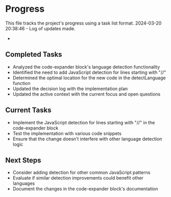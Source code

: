 # Progress

This file tracks the project's progress using a task list format.
2024-03-20 20:38:46 - Log of updates made.

*

## Completed Tasks

* Analyzed the code-expander block's language detection functionality
* Identified the need to add JavaScript detection for lines starting with "//"
* Determined the optimal location for the new code in the detectLanguage function
* Updated the decision log with the implementation plan
* Updated the active context with the current focus and open questions

## Current Tasks

* Implement the JavaScript detection for lines starting with "//" in the code-expander block
* Test the implementation with various code snippets
* Ensure that the change doesn't interfere with other language detection logic

## Next Steps

* Consider adding detection for other common JavaScript patterns
* Evaluate if similar detection improvements could benefit other languages
* Document the changes in the code-expander block's documentation